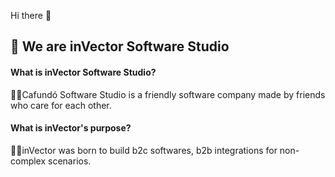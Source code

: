 Hi there 👋
## 🧙 We are inVector Software Studio

#### What is inVector Software Studio?
🙋‍♀️Cafundó Software Studio is a friendly software company made by friends who care for each other.

#### What is inVector's purpose?
👩‍💻inVector was born to build b2c softwares, b2b integrations for non-complex scenarios.
